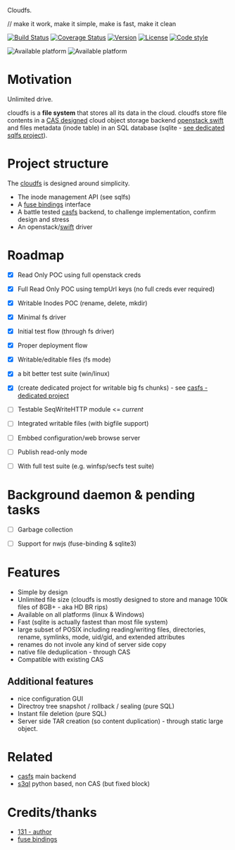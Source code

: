 Cloudfs.

// make it work, make it simple, make is fast, make it clean

[![Build Status](https://travis-ci.org/131/cloudfs.svg?branch=master)](https://travis-ci.org/131/cloudfs)
[![Coverage Status](https://coveralls.io/repos/github/131/cloudfs/badge.svg?branch=master)](https://coveralls.io/github/131/cloudfs?branch=master)
[![Version](https://img.shields.io/npm/v/cloudfs.svg)](https://www.npmjs.com/package/cloudfs)
[![License](https://img.shields.io/badge/license-MIT-blue.svg)](http://opensource.org/licenses/MIT)
[![Code style](https://img.shields.io/badge/code%2fstyle-ivs-green.svg)](https://www.npmjs.com/package/eslint-plugin-ivs)

![Available platform](https://img.shields.io/badge/platform-win32-blue.svg)
![Available platform](https://img.shields.io/badge/platform-linux-blue.svg)


# Motivation

Unlimited drive.

cloudfs is a **file system** that stores all its data in the cloud.
cloudfs store file contents in a [CAS designed](https://github.com/131/casfs) cloud object storage backend [openstack swift](https://developer.openstack.org/api-ref/object-store/) and files metadata (inode table) in an SQL database (sqlite - [see dedicated sqlfs project](https://github.com/131/sqlitefs)).


# Project structure
The [cloudfs](https://github.com/131/cloudfs) is designed around simplicity. 
* The inode management API (see sqlfs)
* A [fuse bindings](https://github.com/mafintosh/fuse-bindings) interface
* A battle tested [casfs](https://github.com/131/casfs) backend, to challenge implementation, confirm design and stress
* An openstack/[swift](https://github.com/131/swift) driver


# Roadmap
- [X] Read Only POC using full openstack creds
- [X] Full Read Only POC using tempUrl keys (no full creds ever required)
- [X] Writable Inodes POC (rename, delete, mkdir)
- [X] Minimal fs driver
- [X] Initial test flow (through fs driver)
- [X] Proper deployment flow
- [X] Writable/editable files (fs mode)
- [X] a bit better test suite (win/linux)
- [X] (create dedicated project for writable big fs chunks) - see [casfs - dedicated project](https://github.com/131/casfs)

- [ ] Testable SeqWriteHTTP module  <= *current*
- [ ] Integrated writable files (with bigfile support)

- [ ] Embbed configuration/web browse server
- [ ] Publish read-only mode
- [ ] With full test suite (e.g. winfsp/secfs test suite)

# Background daemon & pending tasks
- [ ] Garbage collection
- [ ] Support for nwjs (fuse-binding & sqlite3)


# Features
* Simple by design
* Unlimited file size (cloudfs is mostly designed to store and manage 100k files of 8GB+ - aka HD BR rips)
* Available on all platforms (linux & Windows)
* Fast (sqlite is actually fastest than most file system)
* large subset of POSIX including reading/writing files, directories, rename,  symlinks, mode, uid/gid, and extended attributes
* renames do not invole any kind of server side copy
* native file deduplication - through CAS
* Compatible with existing CAS

## Additional features
* nice configuration GUI
* Directroy tree snapshot / rollback / sealing (pure SQL)
* Instant file deletion (pure SQL)
* Server side TAR creation (so content duplication) - through static large object.


# Related
* [casfs](https://github.com/131/casfs/) main backend
* [s3ql](https://github.com/s3ql/) python based, non CAS (but fixed block)

# Credits/thanks
* [131 - author](https://github.com/131)
* [fuse bindings](https://github.com/mafintosh/fuse-bindings)
